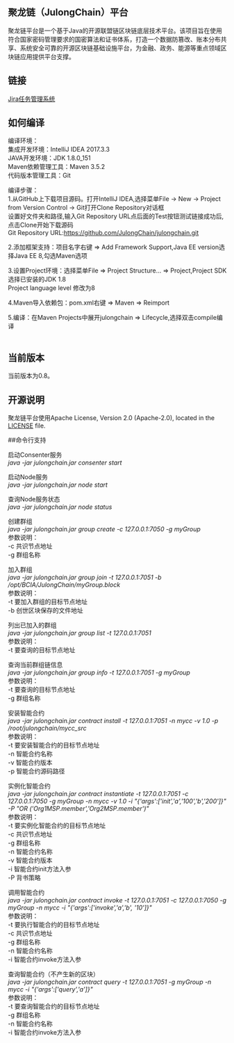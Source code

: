 ## 聚龙链（JulongChain）平台
聚龙链平台是一个基于Java的开源联盟链区块链底层技术平台。该项目旨在使用符合国家密码管理要求的国密算法和证书体系，打造一个数据防篡改、账本分布共享、系统安全可靠的开源区块链基础设施平台，为金融、政务、能源等重点领域区块链应用提供平台支撑。


## 链接
[Jira任务管理系统](http://jira.bcia.net.cn:8082/)

## 如何编译
编译环境：  <br/>
集成开发环境：IntelliJ IDEA 2017.3.3  <br/>
JAVA开发环境：JDK 1.8.0_151  <br/>
Maven依赖管理工具：Maven 3.5.2  <br/>
代码版本管理工具：Git  <br/>

编译步骤：  <br/>
1.从GitHub上下载项目源码。打开IntelliJ IDEA,选择菜单File -> New -> Project from Version Control -> Git打开Clone Repository对话框  <br/>
  设置好文件夹和路径,输入Git Repository URL点后面的Test按钮测试链接成功后,点击Clone开始下载源码  <br/>
  Git Repository URL:https://github.com/JulongChain/julongchain.git  <br/>
  
2.添加框架支持：项目名字右键 => Add Framework Support,Java EE version选择Java EE 8,勾选Maven选项  <br/>

3.设置Project环境：选择菜单File => Project Structure… => Project,Project SDK选择已安装的JDK 1.8  <br/>
  Project language level 修改为8  <br/>
  
4.Maven导入依赖包：pom.xml右键 => Maven => Reimport  <br/>

5.编译：在Maven Projects中展开julongchain => Lifecycle,选择双击compile编译  <br/>
<br/>



## 当前版本
当前版本为0.8。

## 开源说明 <a name="license"></a>

聚龙链平台使用Apache License, Version 2.0 (Apache-2.0), located in the [LICENSE](LICENSE) file.

##命令行支持

启动Consenter服务  <br/>
<i>  java -jar julongchain.jar consenter start  </i>

启动Node服务  <br/>
<i>  java -jar julongchain.jar node start  </i>

查询Node服务状态  <br/>
<i>  java -jar julongchain.jar node status  </i>

创建群组  <br/>
<i>  java -jar julongchain.jar group create -c 127.0.0.1:7050 -g myGroup  </i><br/>
  参数说明：  <br/> 
     -c 共识节点地址  <br/>
     -g 群组名称     <br/>

加入群组  <br/>
<i>  java -jar julongchain.jar group join -t 127.0.0.1:7051 -b /opt/BCIA/JulongChain/myGroup.block  </i><br/>
  参数说明：  <br/>
      -t 要加入群组的目标节点地址 <br/>
      -b 创世区块保存的文件地址  <br/>
   
列出已加入的群组  <br/>
<i>  java -jar julongchain.jar group list -t 127.0.0.1:7051  </i><br/>
  参数说明：  <br/>
      -t 要查询的目标节点地址 <br/>

查询当前群组链信息<br/>
         <i>  java -jar julongchain.jar group info -t 127.0.0.1:7051 -g myGroup  </i><br/>
   参数说明：  <br/>
      -t 要查询的目标节点地址 <br/>
      -g 群组名称           <br/>

安装智能合约  <br/>
<i>  java -jar julongchain.jar contract install -t 127.0.0.1:7051 -n mycc -v 1.0 -p /root/julongchain/mycc_src  </i><br/>
  参数说明：  <br/>
   -t 要安装智能合约的目标节点地址 <br/>
   -n 智能合约名称      <br/>
   -v 智能合约版本      <br/>
   -p 智能合约源码路径   <br/>
   
实例化智能合约  <br/>
<i>  java -jar julongchain.jar contract instantiate -t 127.0.0.1:7051 -c 127.0.0.1:7050 -g myGroup -n mycc -v 1.0  -i 
"{'args':['init','a','100','b','200']}" -P "OR	('Org1MSP.member','Org2MSP.member')"  </i><br/>
  参数说明：  <br/>
   -t 要实例化智能合约的目标节点地址 <br/>
   -c 共识节点地址             <br/>
   -g 群组名称                <br/>
   -n 智能合约名称             <br/>
   -v 智能合约版本             <br/>
   -i 智能合约init方法入参      <br/>
   -P 背书策略                 <br/>
   
调用智能合约  <br/>
<i>  java -jar julongchain.jar contract invoke -t 127.0.0.1:7051 -c 127.0.0.1:7050 -g myGroup -n mycc -i "{'args':['invoke','a','b',
'10']}"  </i><br/>
  参数说明：  <br/>
   -t 要执行智能合约的目标节点地址 <br/>
   -c 共识节点地址               <br/>
   -g 群组名称                  <br/>
   -n 智能合约名称               <br/>
   -i 智能合约invoke方法入参   <br/>

查询智能合约（不产生新的区块）  <br/>
<i>  java -jar julongchain.jar contract query -t 127.0.0.1:7051 -g myGroup -n mycc -i "{'args':['query','a']}"  </i><br/>
  参数说明：  <br/>
   -t 要查询智能合约的目标节点地址 <br/>
   -g 群组名称                  <br/>
   -n 智能合约名称               <br/>
   -i 智能合约invoke方法入参      <br/>
